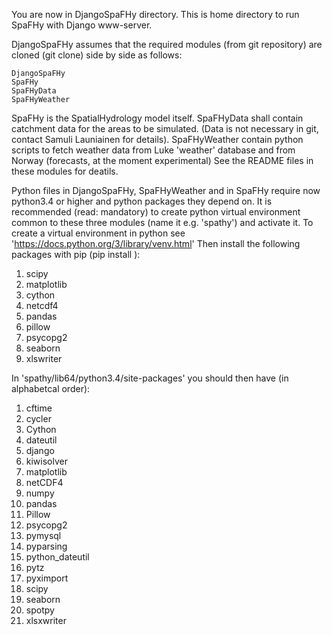 You are now in DjangoSpaFHy directory. This is home directory to 
run SpaFHy with Django www-server.

DjangoSpaFHy assumes that the required modules (from git repository)
are cloned (git clone) side by side as follows:

    DjangoSpaFHy
    SpaFHy
    SpaFHyData
    SpaFHyWeather

SpaFHy is the SpatialHydrology model itself.
SpaFHyData shall contain catchment data for
the areas to be simulated. (Data is not
necessary in git, contact Samuli Launiainen
for details).
SpaFHyWeather contain python scripts to fetch
weather data from Luke 'weather' database 
and from Norway (forecasts, at the moment experimental)
See the README files in these modules for deatils.

Python files in DjangoSpaFHy, SpaFHyWeather and in SpaFHy
require now python3.4 or higher and python packages
they depend on. It is recommended (read: mandatory)
to create python virtual environment  common to 
these three modules (name it e.g. 'spathy') 
and activate it. To create a virtual environment 
in python see 'https://docs.python.org/3/library/venv.html'
Then  install the following packages with 
pip (pip install <package name>):

1. scipy
2. matplotlib
3. cython
4. netcdf4
5. pandas
6. pillow
7. psycopg2
8. seaborn
9. xlswriter

In 'spathy/lib64/python3.4/site-packages' you should then have (in alphabetcal order):

1. cftime
2. cycler
3. Cython
4. dateutil
5. django
6. kiwisolver
7. matplotlib
8. netCDF4
9. numpy
10. pandas
11. Pillow
12. psycopg2
13. pymysql
14. pyparsing
15. python_dateutil
16. pytz
17. pyximport
18. scipy
19. seaborn
20. spotpy
21. xlsxwriter

